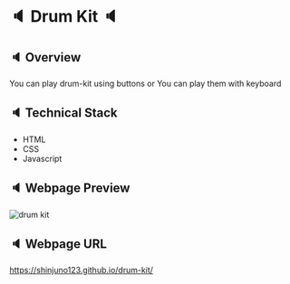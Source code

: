 # :speaker: Drum Kit :speaker:



## :speaker: Overview

You can play drum-kit using buttons or You can play them with keyboard

## :speaker: Technical Stack

- HTML
- CSS
- Javascript

## :speaker: Webpage Preview
![drum kit](https://user-images.githubusercontent.com/72008909/208300372-0ca629aa-912f-4ad6-8275-9d322c6a173b.gif)

## :speaker: Webpage URL
https://shinjuno123.github.io/drum-kit/

